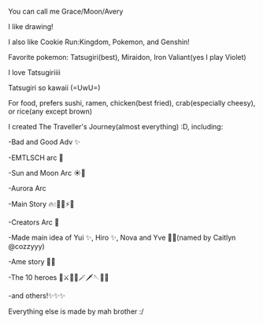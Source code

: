 <section class = "intro">
            <p>You can call me Grace/Moon/Avery</p>
            <p>I like drawing!</p>
            <p>I also like Cookie Run:Kingdom, Pokemon, and Genshin!</p>
            <p>Favorite pokemon: Tatsugiri(best), Miraidon, Iron Valiant(yes I play Violet)</p>
            <p> I love Tatsugiriiii</p>
            <p> Tatsugiri so kawaii (=UwU=)</p>
            <p>For food, prefers sushi, ramen, chicken(best fried), crab(especially cheesy), or rice(any except brown)</p>
            <p>I created The Traveller's Journey(almost everything) :D, including:</p>
            <div class = "WIM">
                <p>  -Bad and Good Adv ✨</p>
                <p>  -EMTLSCH arc 🏫</p>
                <p>  -Sun and Moon Arc ☀️🌙</p>
                <p>  -Aurora Arc</p>
                <p>  -Main Story 🔥💧🍃🧊⚡💨</p>
                <p>  -Creators Arc 👑</p>
                <p>  -Made main idea of Yui ✨, Hiro ✨, Nova and Yve 👑✨(named by Caitlyn @cozzyyy)</p>
                <p>  -Ame story 👑✨</p>
                <p>  -The 10 heroes 👑⚔️🏹👊🪄🗡️🪡🔨🔗</p>
                <p>  -and others!✨✨✨</p>
            <p>Everything else is made by mah brother :/</p>
</section>
